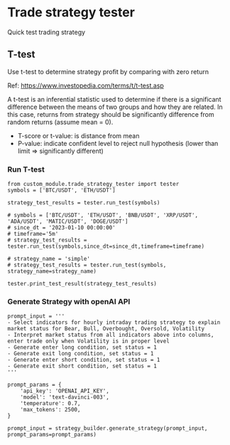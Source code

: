 # Trade strategy tester
Quick test trading strategy

## T-test
Use t-test to determine strategy profit by comparing with zero return

Ref: https://www.investopedia.com/terms/t/t-test.asp

A t-test is an inferential statistic used to determine if there is a significant difference between the means of two groups and how they are related. In this case, returns from strategy should be significantly difference from random returns (assume mean = 0).

- T-score or t-value: is distance from mean
- P-value: indicate confident level to reject null hypothesis (lower than limit => significantly different)

### Run T-test
```
from custom_module.trade_strategy_tester import tester
symbols = ['BTC/USDT', 'ETH/USDT']

strategy_test_results = tester.run_test(symbols)

# symbols = ['BTC/USDT', 'ETH/USDT', 'BNB/USDT', 'XRP/USDT', 'ADA/USDT', 'MATIC/USDT', 'DOGE/USDT']
# since_dt = '2023-01-10 00:00:00'
# timeframe='5m'
# strategy_test_results = tester.run_test(symbols,since_dt=since_dt,timeframe=timeframe)

# strategy_name = 'simple'
# strategy_test_results = tester.run_test(symbols, strategy_name=strategy_name)

tester.print_test_result(strategy_test_results)
```

### Generate Strategy with openAI API ###
```
prompt_input = '''
- Select indicators for hourly intraday trading strategy to explain market status for Bear, Bull, Overbought, Oversold, Volatility
- Interpret market status from all indicators above into columns, enter trade only when Volatility is in proper level
- Generate enter long condition, set status = 1
- Generate exit long condition, set status = 1
- Generate enter short condition, set status = 1
- Generate exit short condition, set status = 1
'''

prompt_params = {
    'api_key': 'OPENAI_API_KEY',
    'model': 'text-davinci-003',
    'temperature': 0.7,
    'max_tokens': 2500,
}

prompt_input = strategy_builder.generate_strategy(prompt_input, prompt_params=prompt_params)
```
